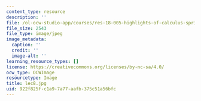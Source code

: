 ```yaml
---
content_type: resource
description: ''
file: /ol-ocw-studio-app/courses/res-18-005-highlights-of-calculus-spring-2010/922f825fc1a97a77aafb375c51a56bfc_lec8.jpg
file_size: 2543
file_type: image/jpeg
image_metadata:
  caption: ''
  credit: ''
  image-alt: ''
learning_resource_types: []
license: https://creativecommons.org/licenses/by-nc-sa/4.0/
ocw_type: OCWImage
resourcetype: Image
title: lec8.jpg
uid: 922f825f-c1a9-7a77-aafb-375c51a56bfc
---
```


